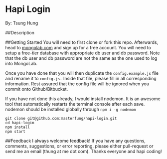 Hapi Login
====
By: Tsung Hung

##Description

##Getting Started
You will need to first clone or fork this repo. Afterwards, head to [mongolab.com](mongolab.com) and sign up for a free account. You will need to setup a free-tier database with appropriate db user and db password. Note that the db user and db password are not the same as the one used to log into MongoLab.

Once you have done that you will then duplicate the `config.example.js` file and rename it to `config.js.` Inside that file, please fill in all corresponding information. Rest assured that the config file will be ignored when you commit onto Github/Bitbucket.

If you have not done this already, I would install nodemon. It is an awesome tool that automatically restarts the terminal console after each save. nodemon should be installed globally through `npm i -g nodemon`

```
git clone git@github.com:masterfung/hapi-login.git
cd hapi-login
npm install
npm start
```

##Feedback
I always welcome feedback! If you have any questions, comments, suggestions, or error reporting, please either pull-request or send me an email (thung at me dot com). Thanks everyone and hapi coding!
